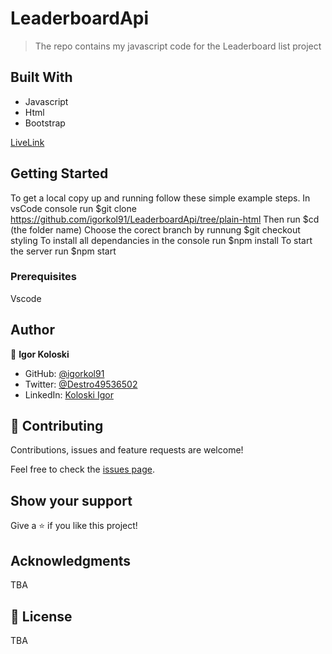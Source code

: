 # LeaderboardApi

> The repo contains my javascript code for the Leaderboard list project

## Built With

- Javascript
- Html
- Bootstrap

[LiveLink](https://igorkol91.github.io/LeaderboardApi/)


## Getting Started

To get a local copy up and running follow these simple example steps.
In vsCode console run $git clone https://github.com/igorkol91/LeaderboardApi/tree/plain-html
Then run $cd (the folder name)
Choose the corect branch by runnung $git checkout styling
To install all dependancies in the console run $npm install
To start the server run $npm start

### Prerequisites

Vscode


## Author

👤 **Igor Koloski**

- GitHub: [@igorkol91](https://github.com/igorkol91)
- Twitter: [@Destro49536502](https://twitter.com/Destro49536502)
- LinkedIn: [Koloski Igor](https://www.linkedin.com/in/igor-koloski-a754aa208/)

## 🤝 Contributing

Contributions, issues and feature requests are welcome!

Feel free to check the [issues page](https://github.com/igorkol91/LeaderboardApi/issues).

## Show your support

Give a ⭐️ if you like this project!

## Acknowledgments

TBA

## 📝 License

TBA